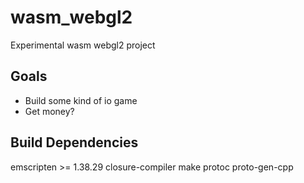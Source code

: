 # wasm_webgl2
Experimental wasm webgl2 project
## Goals
* Build some kind of io game
* Get money?

## Build Dependencies
emscripten >= 1.38.29
closure-compiler
make
protoc
proto-gen-cpp